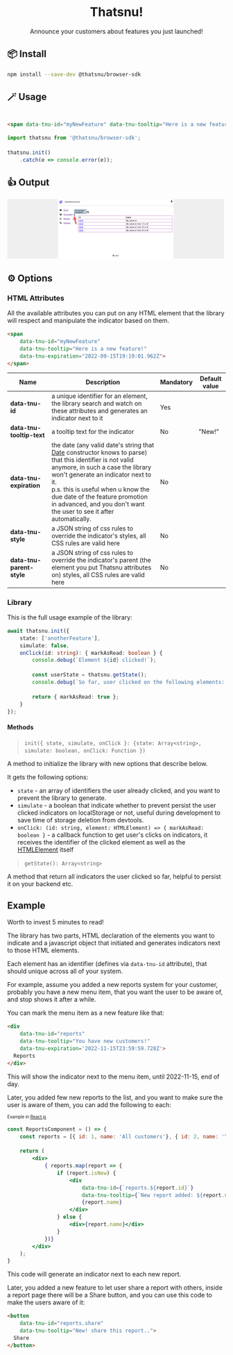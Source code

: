 <div style="text-align: center">
  <h1>Thatsnu!</h1>
  <p>Announce your customers about features you just launched!</p>
</div>

## 📦 Install

```bash
npm install --save-dev @thatsnu/browser-sdk
```

## 🪄 Usage

```html

<span data-tnu-id="myNewFeature" data-tnu-tooltip="Here is a new feature!"></span>

```

```ts
import thatsnu from '@thatsnu/browser-sdk';

thatsnu.init()
    .catch(e => console.error(e));

```

## 👍 Output

<img src="./assets/example1.png" style="width:500px;" alt="Example1"/>

## ⚙️ Options

### HTML Attributes

All the available attributes you can put on any HTML element that the library will respect and manipulate the indicator based on them.

```html
<span 
    data-tnu-id="myNewFeature" 
    data-tnu-tooltip="Here is a new feature!"
    data-tnu-expiration="2022-09-15T19:19:01.962Z">
</span>
```

<table>
    <thead>
        <tr>
            <th>Name</th>
            <th>Description</th>
            <th>Mandatory</th>
            <th>Default value</th>
        </tr>
    </thead>
    <tbody>
        <tr>
            <td style="font-weight: bold">data-tnu-id</td>
            <td>a unique identifier for an element, the library search and watch on these attributes and generates an indicator next to it</td>
            <td>Yes</td>
            <td>&nbsp</td>
        </tr>
        <tr>
            <td style="font-weight: bold">data-tnu-tooltip-text</td>
            <td>a tooltip text for the indicator</td>
            <td>No</td>
            <td>"New!"</td>
        </tr>
        <tr>
            <td style="font-weight: bold">data-tnu-expiration</td>
            <td>the date (any valid date's string that <a href="https://developer.mozilla.org/en-US/docs/Web/JavaScript/Reference/Global_Objects/Date/Date">Date</a> constructor knows to parse) that this identifier is not valid anymore, in such a case the library won't generate an indicator next to it. 
                <br>
                p.s. this is useful when u know the due date of the feature promotion in advanced, and you don't want the user to see it after automatically. 
            </td>
            <td>No</td>
            <td>&nbsp</td>
        </tr>
        <tr>
            <td style="font-weight: bold">data-tnu-style</td>
            <td>a JSON string of css rules to override the indicator's styles, all CSS rules are valid here</td>
            <td>No</td>
            <td>&nbsp</td>
        </tr>
        <tr>
            <td style="font-weight: bold">data-tnu-parent-style</td>
            <td>a JSON string of css rules to override the indicator's parent (the element you put Thatsnu attributes on) styles, all CSS rules are valid here</td>
            <td>No</td>
            <td>&nbsp</td>
        </tr>
    </tbody>
</table>

### Library

This is the full usage example of the library:

```typescript
await thatsnu.init({
    state: ['anotherFeature'],
    simulate: false,
    onClick(id: string): { markAsRead: boolean } {
        console.debug(`Element ${id} clicked!`);

        const userState = thatsnu.getState();
        console.debug(`So far, user clicked on the following elements: ${userState}`);

        return { markAsRead: true };
    }
});
```

#### Methods

> `init({ state, simulate, onClick }: {state: Array<string>, simulate: boolean, onClick: Function })`

A method to initialize the library with new options that describe below.

It gets the following options:

* `state` - an array of identifiers the user already clicked, and you want to prevent the library to generate. 
* `simulate` - a boolean that indicate whether to prevent persist the user clicked indicators on localStorage or not, useful during development to save time of storage deletion from devtools.
* `onClick: (id: string, element: HTMLElement) => { markAsRead: boolean }` - a callback function to get user's clicks on indicators, it receives the identifier of the clicked element as well as the [HTMLElement](https://developer.mozilla.org/en-US/docs/Web/API/HTMLElement) itself

> `getState(): Array<string>`

A method that return all indicators the user clicked so far, helpful to persist it on your backend etc.

## Example

Worth to invest 5 minutes to read!

The library has two parts, HTML declaration of the elements you want to indicate and a javascript object that initiated and generates indicators next to those HTML elements.

Each element has an identifier (defines via `data-tnu-id` attribute), that should unique across all of your system.

For example, assume you added a new reports system for your customer, probably you have a new menu item, that you want the user to be aware of, and stop shows it after a while.

You can mark the menu item as a new feature like that:

```html
<div 
    data-tnu-id="reports" 
    data-tnu-tooltip="You have new customers!" 
    data-tnu-expiration='2022-11-15T23:59:59.728Z'>
  Reports
</div>
```

This will show the indicator next to the menu item, until 2022-11-15, end of day. 

Later, you added few new reports to the list, and you want to make sure the user is aware of them, you can add the following to each:

<div style="font-size: 0.7em">Example in <a href="https://reactjs.org/">React.js</a></div>

```jsx
const ReportsComponent = () => {
    const reports = [{ id: 1, name: 'All customers'}, { id: 2, name: 'Youth customers' }];
    
    return (
        <div>
            { reports.map(report => {
                if (report.isNew) {
                    <div
                        data-tnu-id={`reports.${report.id}`}
                        data-tnu-tooltip={`New report added: ${report.name}`}>
                        {report.name}
                    </div>
                } else {
                    <div>{report.name}</div>
                }
            })}
        </div>
    );
}
```

This code will generate an indicator next to each new report. 

Later, you added a new feature to let user share a report with others, inside a report page there will be a Share button, and you can use this code to make the users aware of it:

```html
<button 
    data-tnu-id="reports.share" 
    data-tnu-tooltip="New! share this report..">
  Share
</button>
```